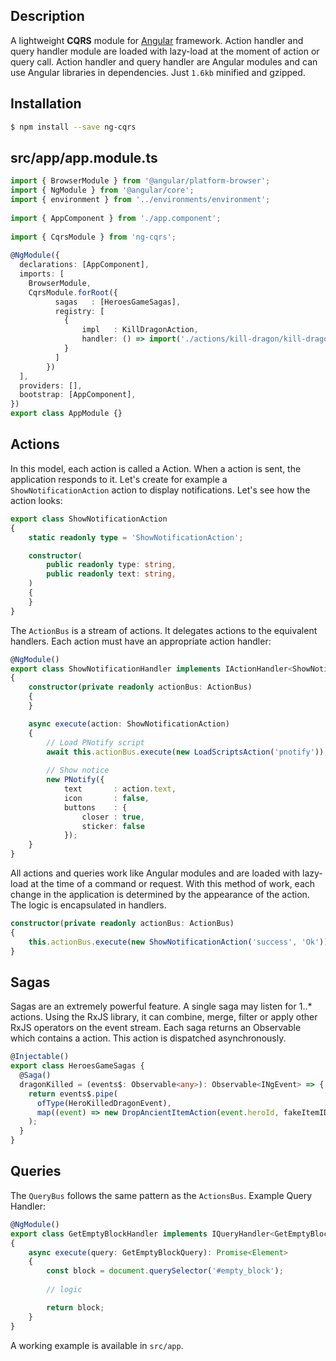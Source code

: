 ## Description

A lightweight **CQRS** module for [Angular](https://angular.io) framework. Action handler and query handler module are loaded with lazy-load at the moment of action or query call. Action handler and query handler are Angular modules and can use Angular libraries in dependencies. Just `1.6kb` minified and gzipped.

## Installation

```bash
$ npm install --save ng-cqrs
```

## src/app/app.module.ts 

```typescript
import { BrowserModule } from '@angular/platform-browser';
import { NgModule } from '@angular/core';
import { environment } from '../environments/environment';
 
import { AppComponent } from './app.component';
 
import { CqrsModule } from 'ng-cqrs';
 
@NgModule({
  declarations: [AppComponent],
  imports: [
    BrowserModule,
    CqrsModule.forRoot({
          sagas   : [HeroesGameSagas],
          registry: [
            {
                impl   : KillDragonAction,
                handler: () => import('./actions/kill-dragon/kill-dragon.handler').then(mod => mod.KillDragonHandler)
            }
          ]
        })
  ],
  providers: [],
  bootstrap: [AppComponent],
})
export class AppModule {}
```

## Actions
In this model, each action is called a Action. When a action is sent, the application responds to it. 
Let's create for example a `ShowNotificationAction` action to display notifications. Let's see how the action looks:

```typescript
export class ShowNotificationAction
{
    static readonly type = 'ShowNotificationAction';

    constructor(
        public readonly type: string,
        public readonly text: string,
    )
    {
    }
}
```

The `ActionBus` is a stream of actions. It delegates actions to the equivalent handlers. Each action must have an appropriate action handler:

```typescript
@NgModule()
export class ShowNotificationHandler implements IActionHandler<ShowNotificationAction>
{
    constructor(private readonly actionBus: ActionBus)
    {
    }

    async execute(action: ShowNotificationAction)
    {
        // Load PNotify script
        await this.actionBus.execute(new LoadScriptsAction('pnotify'));
        
        // Show notice
        new PNotify({
            text       : action.text,
            icon       : false,
            buttons    : {
                closer : true,
                sticker: false
            });
    }
}
```
All actions and queries work like Angular modules and are loaded with lazy-load at the time of a command or request.
With this method of work, each change in the application is determined by the appearance of the action. The logic is encapsulated in handlers.

```typescript
constructor(private readonly actionBus: ActionBus)
{
    this.actionBus.execute(new ShowNotificationAction('success', 'Ok'))
}
```

## Sagas

Sagas are an extremely powerful feature. A single saga may listen for 1..* actions. Using the RxJS library, it can combine, merge, filter or apply other RxJS operators on the event stream. Each saga returns an Observable which contains a action. This action is dispatched asynchronously.

```typescript
@Injectable()
export class HeroesGameSagas {
  @Saga()
  dragonKilled = (events$: Observable<any>): Observable<INgEvent> => {
    return events$.pipe(
      ofType(HeroKilledDragonEvent),
      map((event) => new DropAncientItemAction(event.heroId, fakeItemID)),
    );
  }
}
```

## Queries

The `QueryBus` follows the same pattern as the `ActionsBus`. Example Query Handler:
```typescript
@NgModule()
export class GetEmptyBlockHandler implements IQueryHandler<GetEmptyBlockQuery>
{
    async execute(query: GetEmptyBlockQuery): Promise<Element>
    {
        const block = document.querySelector('#empty_block');
 
        // logic

        return block;
    }
}
```
A working example is available in `src/app`.
